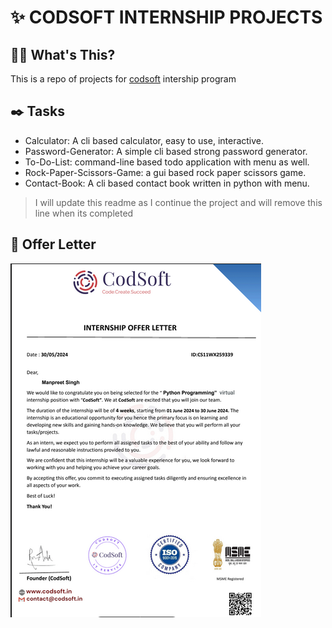 # ✨ CODSOFT INTERNSHIP PROJECTS

## 😵‍💫 What's This?

This is a repo of projects for [codsoft](https://www.codsoft.in/) intership program

## ✒️ Tasks

- Calculator: A cli based calculator, easy to use, interactive.
- Password-Generator: A simple cli based strong password generator.
- To-Do-List: command-line based todo application with menu as well.
- Rock-Paper-Scissors-Game: a gui based rock paper scissors game.
- Contact-Book: A cli based contact book written in python with menu.

> I will update this readme as I continue the project and will remove this line when its completed

## 🎉 Offer Letter

![offer letter](statics/offerLetter.png)
